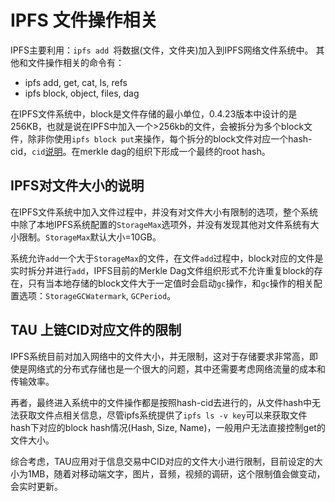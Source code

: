 # IPFS 文件操作相关
IPFS主要利用：`ipfs add `将数据(文件，文件夹)加入到IPFS网络文件系统中。
其他和文件操作相关的命令有：
- ipfs add, get, cat, ls, refs
- ipfs block, object, files, dag

在IPFS文件系统中，block是文件存储的最小单位，0.4.23版本中设计的是256KB，也就是说在IPFS中加入一个>256kb的文件，会被拆分为多个block文件，除非你使用`ipfs block put`来操作，每个拆分的block文件对应一个hash-cid，`cid`[说明](https://github.com/multiformats/cid)。在merkle dag的组织下形成一个最终的root hash。

## IPFS对文件大小的说明

在IPFS文件系统中加入文件过程中，并没有对文件大小有限制的选项，整个系统中除了本地IPFS系统配置的`StorageMax`选项外，并没有发现其他对文件系统有大小限制。`StorageMax`默认大小=10GB。

系统允许`add`一个大于`StorageMax`的文件，在文件`add`过程中，block对应的文件是实时拆分并进行`add`，IPFS目前的Merkle Dag文件组织形式不允许重复block的存在，只有当本地存储的block文件大于一定值时会启动`gc`操作，和`gc`操作的相关配置选项：`StorageGCWatermark`, `GCPeriod`。

## TAU 上链CID对应文件的限制

IPFS系统目前对加入网络中的文件大小，并无限制，这对于存储要求非常高，即使是网络式的分布式存储也是一个很大的问题，其中还需要考虑网络流量的成本和传输效率。

再者，最终进入系统中的文件操作都是按照hash-cid去进行的，从文件hash中无法获取文件点相关信息，尽管ipfs系统提供了`ipfs ls -v key`可以来获取文件hash下对应的block hash情况(Hash, Size, Name)，一般用户无法直接控制get的文件大小。

综合考虑，TAU应用对于信息交易中CID对应的文件大小进行限制，目前设定的大小为1MB，随着对移动端文字，图片，音频，视频的调研，这个限制值会做变动，会实时更新。